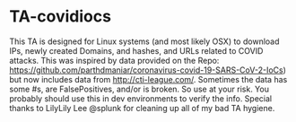 # TA-covidiocs
This TA is designed for Linux systems (and most likely OSX) to download IPs, newly created Domains, and hashes, and URLs related to COVID attacks. This was inspired by data provided on the Repo: https://github.com/parthdmaniar/coronavirus-covid-19-SARS-CoV-2-IoCs) but now includes data from http://cti-league.com/. Sometimes the data has some #s, are FalsePositives, and/or is broken. So use at your risk. You probably should use this in dev environments to verify the info.  Special thanks to LilyLily Lee @splunk for cleaning up all of my bad TA hygiene.
